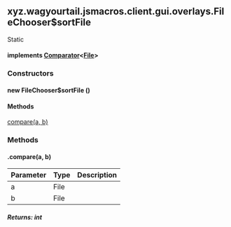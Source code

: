 

xyz.wagyourtail.jsmacros.client.gui.overlays.FileChooser$sortFile
-----------------------------------------------------------------

Static
#### implements [Comparator](https://docs.oracle.com/javase/8/docs/api/index.html?java/util/Comparator.html)<[File](https://docs.oracle.com/javase/8/docs/api/index.html?java/io/File.html)>

### Constructors

#### new FileChooser$sortFile ()




#### Methods

[compare(a, b)](#compare-File-File-)



### Methods

#### .compare(a, b)

| Parameter | Type | Description |
|---|---|---|
| a | File |  |
| b | File |  |

##### Returns: int




